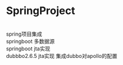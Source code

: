 # SpringProject
<br/>
spring项目集成
<br/>
springboot 多数据源
<br/>
springboot jta实现
<br/>
dubbbo2.6.5 jta实现
集成dubbo对apollo的配置
